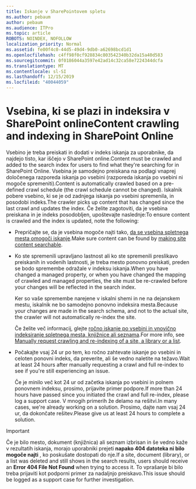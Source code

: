 ```yaml
---
title: Iskanje v SharePointovem spletu
ms.author: pebaum
author: pebaum
ms.audience: ITPro
ms.topic: article
ROBOTS: NOINDEX, NOFOLLOW
localization_priority: Normal
ms.assetid: fe00f4c0-44d5-49d4-9db0-a62698bcd1d1
ms.openlocfilehash: c4ff98f0cf928834c803542340b32da15a40d583
ms.sourcegitcommit: 0f0186044a3597e42ad14c32ca58e7224344dcfa
ms.translationtype: MT
ms.contentlocale: sl-SI
ms.lasthandoff: 12/15/2019
ms.locfileid: "40044059"
---
```

# <a name="content-crawling-and-indexing-in-sharepoint-online"></a><span data-ttu-id="293fb-102">Vsebina, ki se plazi in indeksira v SharePoint online</span><span class="sxs-lookup"><span data-stu-id="293fb-102">Content crawling and indexing in SharePoint Online</span></span>

<span data-ttu-id="293fb-103">Vsebino je treba preiskati in dodati v indeks iskanja za uporabnike, da najdejo tisto, kar iščejo v SharePoint online.</span><span class="sxs-lookup"><span data-stu-id="293fb-103">Content must be crawled and added to the search index for users to find what they're searching for in SharePoint Online.</span></span> <span data-ttu-id="293fb-104">Vsebina je samodejno preiskana na podlagi vnaprej določenega razporeda iskanja po vsebini (razporeda iskanja po vsebini ni mogoče spremeniti).</span><span class="sxs-lookup"><span data-stu-id="293fb-104">Content is automatically crawled based on a pre-defined crawl schedule (the crawl schedule cannot be changed).</span></span> <span data-ttu-id="293fb-105">Iskalnik pobere vsebino, ki se je od zadnjega iskanja po vsebini spremenila, in posodobi indeks.</span><span class="sxs-lookup"><span data-stu-id="293fb-105">The crawler picks up content that has changed since the last crawl and updates the index.</span></span> <span data-ttu-id="293fb-106">Če želite zagotoviti, da je vsebina preiskana in je indeks posodobljen, upoštevajte naslednje:</span><span class="sxs-lookup"><span data-stu-id="293fb-106">To ensure content is crawled and the index is updated, note the following:</span></span>

- <span data-ttu-id="293fb-107">Prepričajte se, da je vsebina mogoče najti tako, [da se vsebina spletnega mesta omogoči iskanje](https://docs.microsoft.com/sharepoint/make-site-content-searchable).</span><span class="sxs-lookup"><span data-stu-id="293fb-107">Make sure content can be found by [making site content searchable](https://docs.microsoft.com/sharepoint/make-site-content-searchable).</span></span>

- <span data-ttu-id="293fb-108">Ko ste spremenili upravljano lastnost ali ko ste spremenili preslikavo preiskanih in vodenih lastnosti, je treba mesto ponovno preiskati, preden se bodo spremembe odražale v indeksu iskanja.</span><span class="sxs-lookup"><span data-stu-id="293fb-108">When you have changed a managed property, or when you have changed the mapping of crawled and managed properties, the site must be re-crawled before your changes will be reflected in the search index.</span></span> 

    <span data-ttu-id="293fb-109">Ker so vaše spremembe narejene v iskalni shemi in ne na dejanskem mestu, iskalnik ne bo samodejno ponovno indeksira mesta.</span><span class="sxs-lookup"><span data-stu-id="293fb-109">Because your changes are made in the search schema, and not to the actual site, the crawler will not automatically re-index the site.</span></span> 

    <span data-ttu-id="293fb-110">Če želite več informacij, glejte [ročno iskanje po vsebini in vnovično indeksiranje spletnega mesta, knjižnice ali seznama](https://docs.microsoft.com/sharepoint/crawl-site-conten).</span><span class="sxs-lookup"><span data-stu-id="293fb-110">For more info, see [Manually request crawling and re-indexing of a site, a library or a list](https://docs.microsoft.com/sharepoint/crawl-site-conten).</span></span>

- <span data-ttu-id="293fb-111">Počakajte vsaj 24 ur po tem, ko ročno zahtevate iskanje po vsebini in celoten ponovni indeks, da preverite, ali še vedno naletite na težavo.</span><span class="sxs-lookup"><span data-stu-id="293fb-111">Wait at least 24 hours after manually requesting a crawl and full re-index to see if you're still experiencing an issue.</span></span> 

    <span data-ttu-id="293fb-112">Če je minilo več kot 24 ur od začetka iskanja po vsebini in polnem ponovnem indeksu, prosimo, prijavite primer podpore.</span><span class="sxs-lookup"><span data-stu-id="293fb-112">If more than 24 hours have passed since you initiated the crawl and full re-index, please log a support case.</span></span> <span data-ttu-id="293fb-113">V mnogih primerih že delamo na rešitvi.</span><span class="sxs-lookup"><span data-stu-id="293fb-113">In many cases, we're already working on a solution.</span></span> <span data-ttu-id="293fb-114">Prosimo, dajte nam vsaj 24 ur, da dokončate rešitev.</span><span class="sxs-lookup"><span data-stu-id="293fb-114">Please give us at least 24 hours to complete a solution.</span></span>

> [!IMPORTANT]
> <span data-ttu-id="293fb-115">Če je bilo mesto, dokument (knjižnica) ali seznam izbrisan in še vedno kaže v rezultatih iskanja, morajo uporabniki prejeti **napako 404 datoteka ni bilo mogoče najti** , ko poskušate dostopati do nje.</span><span class="sxs-lookup"><span data-stu-id="293fb-115">If a site, document (library), or a list was deleted and still shows in the search results, users should receive an **Error 404 File Not Found** when trying to access it.</span></span> <span data-ttu-id="293fb-116">To vprašanje bi bilo treba prijaviti kot podporni primer za nadaljnjo preiskavo.</span><span class="sxs-lookup"><span data-stu-id="293fb-116">This issue should be logged as a support case for further investigation.</span></span> 



